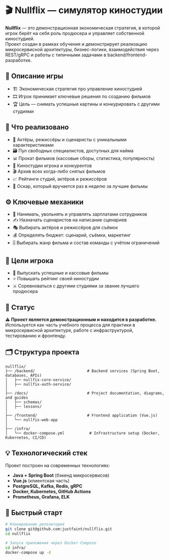 # 🎬 Nullflix — симулятор киностудии

**Nullflix** — это демонстрационная экономическая стратегия, в которой игрок берёт на себя роль продюсера и управляет
собственной киностудией.  
Проект создан в рамках обучения и демонстрирует реализацию микросервисной архитектуры, бизнес-логики, взаимодействия
через REST/gRPC и работы с типичными задачами в backend/frontend-разработке.

## 🧩 Описание игры

- 🏗️ Экономическая стратегия про управление киностудией
- 🎞️ Игрок принимает ключевые решения по созданию фильмов
- 🏆 Цель — снимать успешные картины и конкурировать с другими студиями

## 🧠 Что реализовано

- 👥 Актёры, режиссёры и сценаристы с уникальными характеристиками
- 🗃️ Пул свободных специалистов, доступных для найма
- 📊 Прокат фильмов (кассовые сборы, статистика, популярность)
- 🏢 Киностудии игрока и конкурентов
- 🎬 Архив всех когда-либо снятых фильмов
- 📈 Рейтинги студий, актёров и режиссёров
- 🥇 Оскар, который вручается раз в неделю за лучшие фильмы

## ⚙️ Ключевые механики

- 📌 Нанимать, увольнять и управлять зарплатами сотрудников
- ✍️ Назначать сценаристов на написание сценариев
- 🎭 Выбирать актёров и режиссёров для съёмок
- 💰 Определять бюджет: сценарий, съёмки, маркетинг
- 🎚️ Выбирать жанр фильма и состав команды с учётом ограничений

## 🎯 Цели игрока

- 🎥 Выпускать успешные и кассовые фильмы
- ⭐ Повышать рейтинг своей киностудии
- ⚔️ Соревноваться с другими студиями за звание лучшего продюсера

## 🧪 Статус

⚠️ **Проект является демонстрационным и находится в разработке.**  
Используется как часть учебного процесса для практики в микросервисной архитектуре, работе с инфраструктурой,
тестированию и фронтенду.

## 🗂️ Структура проекта

```
nullflix/
├── /backend/                       # Backend services (Spring Boot, databases, APIs)
│   ├── nullfix-core-service/
│   ├── nullfix-auth-service/
│
├── /docs/                          # Project documentation, diagrams, and guides
│   ├── schemas/
│   ├── lessons/
│
├── /frontend/                      # Frontend application (Vue.js)
│   └── nullfix-web-app
│
├── /infra/
│   └── docker-compose.yml           # Infrastructure setup (Docker, Kubernetes, CI/CD)
```

## 💡 Технологический стек

Проект построен на современных технологиях:

- **Java + Spring Boot** (бэкенд микросервисов)
- **Vue.js** (клиентская часть)
- **PostgreSQL, Kafka, Redis, gRPC**
- **Docker, Kubernetes, GitHub Actions**
- **Prometheus, Grafana, ELK**

## 🚀 Быстрый старт

```bash
# Клонирование репозитория
git clone git@github.com:justfaint/nullflix.git
cd nullflix

# Запуск приложения через Docker Compose
cd infra/
docker-compose up -d
